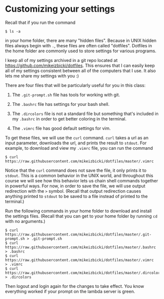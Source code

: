 # Customizing your settings

Recall that if you run the command
```
$ ls -a
```
in your home folder, there are many "hidden files".
Because in UNIX hidden files always begin with `.`,
these files are often called "dotfiles".
Dotfiles in the home folder are commonly used to store settings for various programs.

I keep all of my settings archived in a git repo located at <https://github.com/mikeizbicki/dotfiles>.
This ensures that I can easily keep all of my settings consistent between all of the computers that I use.
It also lets me share my settings with you :)

There are four files that will be particularly useful for you in this class:

1. The `.git-prompt.sh` file has tools for working with git.

1. The `.bashrc` file has settings for your bash shell.

1. The `.dircolors` file is not a standard file but something that's included in my `.bashrc` in order to get better coloring in the terminal.

1. The `.vimrc` file has good default settings for vim.

To get these files, we will use the `curl` command.
`curl` takes a url as an input parameter, downloads the url, and prints the result to `stdout`.
For example, to download and view my `.vimrc` file, you can run the command
```
$ curl https://raw.githubusercontent.com/mikeizbicki/dotfiles/master/.vimrc
```

Notice that the `curl` command does not save the file, it only prints it to `stdout`.
This is a common behavior in the UNIX world,
and throughout this course we will see how this behavior lets us chain shell commands together in powerful ways.
For now, in order to save the file,
we will use output redirection with the `>` symbol.
(Recall that output redirection causes anything printed to `stdout` to be saved to a file instead of printed to the terminal.)

Run the following commands in your home folder to download and install the settings files.
(Recall that you can get to your home folder by running `cd` with no arguments.)
```
$ curl https://raw.githubusercontent.com/mikeizbicki/dotfiles/master/.git-prompt.sh > .git-prompt.sh
$ curl https://raw.githubusercontent.com/mikeizbicki/dotfiles/master/.bashrc        > .bashrc
$ curl https://raw.githubusercontent.com/mikeizbicki/dotfiles/master/.vimrc         > .vimrc
$ curl https://raw.githubusercontent.com/mikeizbicki/dotfiles/master/.dircolors     > .dircolors
```
Then logout and login again for the changes to take effect.
You know everything worked if your prompt on the lambda server is green.
